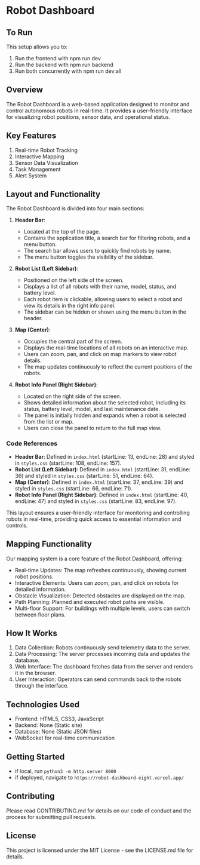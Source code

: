 # Robot Dashboard

## To Run
This setup allows you to:
1. Run the frontend with npm run dev
2. Run the backend with npm run backend
3. Run both concurrently with npm run dev:all


## Overview
The Robot Dashboard is a web-based application designed to monitor and control autonomous robots in real-time. It provides a user-friendly interface for visualizing robot positions, sensor data, and operational status.

## Key Features
1. Real-time Robot Tracking
2. Interactive Mapping
3. Sensor Data Visualization
4. Task Management
5. Alert System

## Layout and Functionality
The Robot Dashboard is divided into four main sections:

1. **Header Bar**:
    - Located at the top of the page.
    - Contains the application title, a search bar for filtering robots, and a menu button.
    - The search bar allows users to quickly find robots by name.
    - The menu button toggles the visibility of the sidebar.

2. **Robot List (Left Sidebar)**:
    - Positioned on the left side of the screen.
    - Displays a list of all robots with their name, model, status, and battery level.
    - Each robot item is clickable, allowing users to select a robot and view its details in the right info panel.
    - The sidebar can be hidden or shown using the menu button in the header.

3. **Map (Center)**:
    - Occupies the central part of the screen.
    - Displays the real-time locations of all robots on an interactive map.
    - Users can zoom, pan, and click on map markers to view robot details.
    - The map updates continuously to reflect the current positions of the robots.

4. **Robot Info Panel (Right Sidebar)**:
    - Located on the right side of the screen.
    - Shows detailed information about the selected robot, including its status, battery level, model, and last maintenance date.
    - The panel is initially hidden and expands when a robot is selected from the list or map.
    - Users can close the panel to return to the full map view.

### Code References

- **Header Bar**: Defined in `index.html` (startLine: 13, endLine: 28) and styled in `styles.css` (startLine: 108, endLine: 157).
- **Robot List (Left Sidebar)**: Defined in `index.html` (startLine: 31, endLine: 36) and styled in `styles.css` (startLine: 51, endLine: 64).
- **Map (Center)**: Defined in `index.html` (startLine: 37, endLine: 39) and styled in `styles.css` (startLine: 66, endLine: 71).
- **Robot Info Panel (Right Sidebar)**: Defined in `index.html` (startLine: 40, endLine: 47) and styled in `styles.css` (startLine: 83, endLine: 97).

This layout ensures a user-friendly interface for monitoring and controlling robots in real-time, providing quick access to essential information and controls.

## Mapping Functionality
Our mapping system is a core feature of the Robot Dashboard, offering:

- Real-time Updates: The map refreshes continuously, showing current robot positions.
- Interactive Elements: Users can zoom, pan, and click on robots for detailed information.
- Obstacle Visualization: Detected obstacles are displayed on the map.
- Path Planning: Planned and executed robot paths are visible.
- Multi-floor Support: For buildings with multiple levels, users can switch between floor plans.

## How It Works
1. Data Collection: Robots continuously send telemetry data to the server.
2. Data Processing: The server processes incoming data and updates the database.
3. Web Interface: The dashboard fetches data from the server and renders it in the browser.
4. User Interaction: Operators can send commands back to the robots through the interface.

## Technologies Used
- Frontend: HTML5, CSS3, JavaScript
- Backend: None (Static site)
- Database: None (Static JSON files)
- WebSocket for real-time communication

## Getting Started
- if local, run `python3 -m http.server 8000`
- if deployed, navigate to `https://robot-dashboard-eight.vercel.app/`

## Contributing
Please read CONTRIBUTING.md for details on our code of conduct and the process for submitting pull requests.

## License
This project is licensed under the MIT License - see the LICENSE.md file for details.